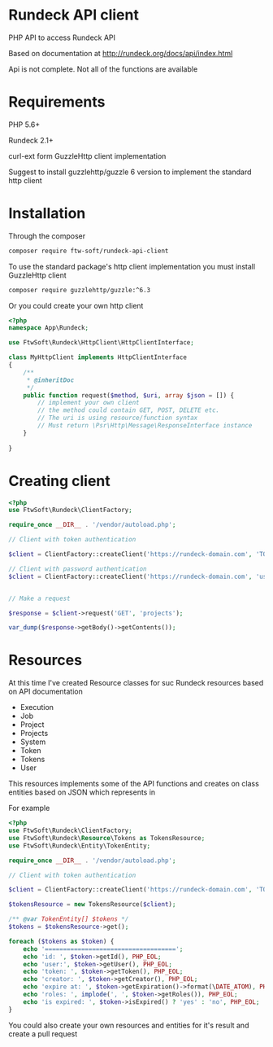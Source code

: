Rundeck API client
==================

PHP API to access Rundeck API

Based on documentation at http://rundeck.org/docs/api/index.html

Api is not complete. Not all of the functions are available

Requirements
============
PHP 5.6+

Rundeck 2.1+

curl-ext form GuzzleHttp client implementation

Suggest to install guzzlehttp/guzzle 6 version to implement the standard http client

Installation
============

Through the composer

```bash
composer require ftw-soft/rundeck-api-client
```

To use the standard package's http client implementation you must install GuzzleHttp client

```bash
composer require guzzlehttp/guzzle:^6.3
```

Or you could create your own http client

```php
<?php
namespace App\Rundeck;

use FtwSoft\Rundeck\HttpClient\HttpClientInterface;

class MyHttpClient implements HttpClientInterface
{
    /**
     * @inheritDoc
     */
    public function request($method, $uri, array $json = []) {
        // implement your own client
        // the method could contain GET, POST, DELETE etc.
        // The uri is using resource/function syntax
        // Must return \Psr\Http\Message\ResponseInterface instance
    }
    
}
```

Creating client
===============

```php
<?php
use FtwSoft\Rundeck\ClientFactory;

require_once __DIR__ . '/vendor/autoload.php';

// Client with token authentication

$client = ClientFactory::createClient('https://rundeck-domain.com', 'TOKEN');

// Client with password authentication
$client = ClientFactory::createClient('https://rundeck-domain.com', 'username', 'password');


// Make a request

$response = $client->request('GET', 'projects');

var_dump($response->getBody()->getContents());

```

Resources
=========

At this time I've created Resource classes for suc Rundeck resources based on API documentation
- Execution
- Job
- Project
- Projects
- System
- Token
- Tokens
- User

This resources implements some of the API functions and creates on class entities based on JSON which represents in

For example

```php
<?php
use FtwSoft\Rundeck\ClientFactory;
use FtwSoft\Rundeck\Resource\Tokens as TokensResource;
use FtwSoft\Rundeck\Entity\TokenEntity;

require_once __DIR__ . '/vendor/autoload.php';

// Client with token authentication

$client = ClientFactory::createClient('https://rundeck-domain.com', 'TOKEN');

$tokensResource = new TokensResource($client);

/** @var TokenEntity[] $tokens */
$tokens = $tokensResource->get();

foreach ($tokens as $token) {
    echo '====================================';
    echo 'id: ', $token->getId(), PHP_EOL;
    echo 'user:', $token->getUser(), PHP_EOL;
    echo 'token: ', $token->getToken(), PHP_EOL;
    echo 'creator: ', $token->getCreator(), PHP_EOL;
    echo 'expire at: ', $token->getExpiration()->format(\DATE_ATOM), PHP_EOL;
    echo 'roles: ', implode(', ', $token->getRoles()), PHP_EOL;
    echo 'is expired: ', $token->isExpired() ? 'yes' : 'no', PHP_EOL;
}

```

You could also create your own resources and entities for it's result and create a pull request